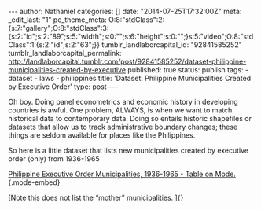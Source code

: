 --- author: Nathaniel categories: \[\] date: "2014-07-25T17:32:00Z"
meta: \_edit\_last: "1" pe\_theme\_meta:
O:8:"stdClass":2:{s:7:"gallery";O:8:"stdClass":3:{s:2:"id";s:2:"89";s:5:"width";s:0:"";s:6:"height";s:0:"";}s:5:"video";O:8:"stdClass":1:{s:2:"id";s:2:"63";}}
tumblr\_landlaborcapital\_id: "92841585252"
tumblr\_landlaborcapital\_permalink:
http://landlaborcapital.tumblr.com/post/92841585252/dataset-philippine-municipalities-created-by-executive
published: true status: publish tags: - dataset - laws - philippines
title: 'Dataset: Philippine Municipalities Created by Executive Order'
type: post ---

Oh boy. Doing panel econometrics and economic history in developing
countries is awful. One problem, ALWAYS, is when we want to match
historical data to contemporary data. Doing so entails historic
shapefiles or datasets that allow us to track administrative boundary
changes; these things are seldom available for places like the
Philippines. 

So here is a little dataset that lists new municipalities created by
executive order (only) from 1936-1965

[Philippine Executive Order Municipalities, 1936-1965 - Table on
Mode.](https://modeanalytics.com/nathanlane/reports/d49d172cca04/embed){.mode-embed}

[Note this does not list the “mother” municipalities. ]{}
